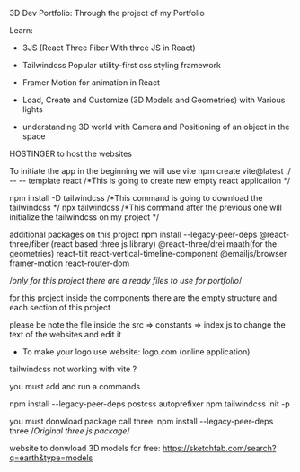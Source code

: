3D Dev Portfolio: Through the project of my Portfolio 

Learn:
- 3JS (React Three Fiber With three JS in React)
- Tailwindcss Popular utility-first css styling framework
- Framer Motion for animation in React

- Load, Create and Customize (3D Models and Geometries) with Various lights

- understanding 3D world with Camera and Positioning of an object in the space


HOSTINGER to host the websites 




To initiate the app in the beginning we will use vite
npm create vite@latest ./ -- -- template react   /*This is going to create new empty react application */


npm install -D tailwindcss   /*This command is going to download the tailwindcss */
npx tailwindcss 		/*This command after the previous one will initialize the tailwindcss on my project */

additional packages on this project
npm install --legacy-peer-deps @react-three/fiber (react based three js library)  @react-three/drei maath(for the geometries) react-tilt react-vertical-timeline-component @emailjs/browser framer-motion react-router-dom


/*only for this project there are a ready files to use for portfolio*/

for this project inside the components there are the empty structure and each section of this project


please be note the file inside the src => constants => index.js to change the text of the websites and edit it 

- To make your logo use website: logo.com   (online application)


tailwindcss not working with vite ?

you must add and run a commands

npm install --legacy-peer-deps postcss autoprefixer
npm tailwindcss init -p 


you must donwload package call three:
npm install --legacy-peer-deps three  /*Original three js package*/


website to donwload 3D models for free: https://sketchfab.com/search?q=earth&type=models
